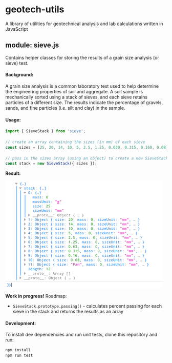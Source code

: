# geotech-utils
A library of utilities for geotechnical analysis and lab calculations written in JavaScript

## module: sieve.js
Contains helper classes for storing the results of a grain size analysis (or sieve) test.

#### Background:
A grain size analysis is a common laboratory test used to help determine the engineering properties of soil and aggregate. A soil sample is mechanically sorted using a stack of sieves, and each sieve retains particles of a different size. The results indicate the percentage of gravels, sands, and fine particles (i.e. silt and clay) in the sample.

#### Usage:
```javascript
import { SieveStack } from 'sieve';

// create an array containing the sizes (in mm) of each sieve
const sizes = [25, 20, 14, 10, 5, 2.5, 1.25, 0.630, 0.315, 0.160, 0.08];

// pass in the sizes array (using an object) to create a new SieveStack object
const stack = new SieveStack({ sizes });
```
**Result:**

![stack collection example](./Screenshot.png)

**Work in progress!** Roadmap:
* `SieveStack.prototype.passing()` - calculates percent passing for each sieve in the stack and returns the results as an array

#### Development:
To install dev dependencies and run unit tests, clone this repository and run:
```bash
npm install
npm run test
```
